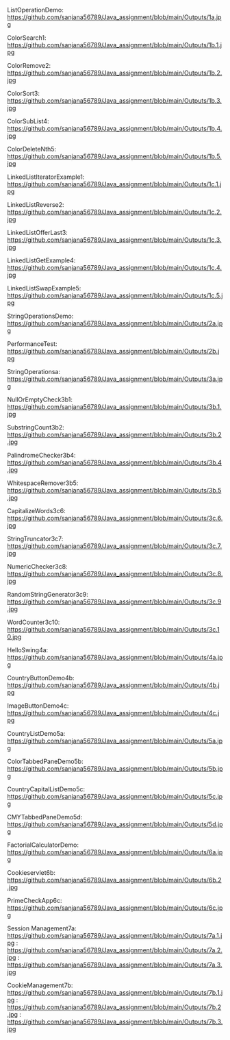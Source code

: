 ListOperationDemo: https://github.com/sanjana56789/Java_assignment/blob/main/Outputs/1a.jpg

ColorSearch1: https://github.com/sanjana56789/Java_assignment/blob/main/Outputs/1b.1.jpg

ColorRemove2: https://github.com/sanjana56789/Java_assignment/blob/main/Outputs/1b.2.jpg

ColorSort3: https://github.com/sanjana56789/Java_assignment/blob/main/Outputs/1b.3.jpg

ColorSubList4: https://github.com/sanjana56789/Java_assignment/blob/main/Outputs/1b.4.jpg

ColorDeleteNth5: https://github.com/sanjana56789/Java_assignment/blob/main/Outputs/1b.5.jpg

LinkedListIteratorExample1: https://github.com/sanjana56789/Java_assignment/blob/main/Outputs/1c.1.jpg

LinkedListReverse2: https://github.com/sanjana56789/Java_assignment/blob/main/Outputs/1c.2.jpg

LinkedListOfferLast3: https://github.com/sanjana56789/Java_assignment/blob/main/Outputs/1c.3.jpg

LinkedListGetExample4: https://github.com/sanjana56789/Java_assignment/blob/main/Outputs/1c.4.jpg

LinkedListSwapExample5: https://github.com/sanjana56789/Java_assignment/blob/main/Outputs/1c.5.jpg

StringOperationsDemo: https://github.com/sanjana56789/Java_assignment/blob/main/Outputs/2a.jpg

PerformanceTest: https://github.com/sanjana56789/Java_assignment/blob/main/Outputs/2b.jpg

StringOperationsa: https://github.com/sanjana56789/Java_assignment/blob/main/Outputs/3a.jpg

NullOrEmptyCheck3b1: https://github.com/sanjana56789/Java_assignment/blob/main/Outputs/3b.1.jpg

SubstringCount3b2: https://github.com/sanjana56789/Java_assignment/blob/main/Outputs/3b.2.jpg

PalindromeChecker3b4: https://github.com/sanjana56789/Java_assignment/blob/main/Outputs/3b.4.jpg

WhitespaceRemover3b5: https://github.com/sanjana56789/Java_assignment/blob/main/Outputs/3b.5.jpg

CapitalizeWords3c6: https://github.com/sanjana56789/Java_assignment/blob/main/Outputs/3c.6.jpg

StringTruncator3c7: https://github.com/sanjana56789/Java_assignment/blob/main/Outputs/3c.7.jpg

NumericChecker3c8: https://github.com/sanjana56789/Java_assignment/blob/main/Outputs/3c.8.jpg

RandomStringGenerator3c9: https://github.com/sanjana56789/Java_assignment/blob/main/Outputs/3c.9.jpg

WordCounter3c10: https://github.com/sanjana56789/Java_assignment/blob/main/Outputs/3c.10.jpg

HelloSwing4a: https://github.com/sanjana56789/Java_assignment/blob/main/Outputs/4a.jpg

CountryButtonDemo4b: https://github.com/sanjana56789/Java_assignment/blob/main/Outputs/4b.jpg

ImageButtonDemo4c: https://github.com/sanjana56789/Java_assignment/blob/main/Outputs/4c.jpg

CountryListDemo5a: https://github.com/sanjana56789/Java_assignment/blob/main/Outputs/5a.jpg

ColorTabbedPaneDemo5b: https://github.com/sanjana56789/Java_assignment/blob/main/Outputs/5b.jpg

CountryCapitalListDemo5c: https://github.com/sanjana56789/Java_assignment/blob/main/Outputs/5c.jpg

CMYTabbedPaneDemo5d: https://github.com/sanjana56789/Java_assignment/blob/main/Outputs/5d.jpg

FactorialCalculatorDemo: https://github.com/sanjana56789/Java_assignment/blob/main/Outputs/6a.jpg

Cookieservlet6b: https://github.com/sanjana56789/Java_assignment/blob/main/Outputs/6b.2.jpg

PrimeCheckApp6c: https://github.com/sanjana56789/Java_assignment/blob/main/Outputs/6c.jpg

Session Management7a: https://github.com/sanjana56789/Java_assignment/blob/main/Outputs/7a.1.jpg
                    : https://github.com/sanjana56789/Java_assignment/blob/main/Outputs/7a.2.jpg
                    : https://github.com/sanjana56789/Java_assignment/blob/main/Outputs/7a.3.jpg
                    
CookieManagement7b: https://github.com/sanjana56789/Java_assignment/blob/main/Outputs/7b.1.jpg
                  : https://github.com/sanjana56789/Java_assignment/blob/main/Outputs/7b.2.jpg
                  : https://github.com/sanjana56789/Java_assignment/blob/main/Outputs/7b.3.jpg
